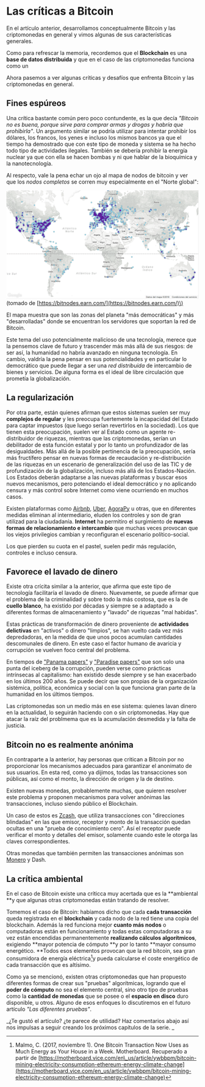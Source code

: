 # Las críticas a Bitcoin

En el artículo anterior, desarrollamos conceptualmente Bitcoin y las criptomonedas en general y vimos algunas de sus características generales. 

Como para refrescar la memoria, recordemos que el **Blockchain** es una **base de datos distribuida** y que en el caso de las criptomonedas funciona como un    

Ahora pasemos a ver algunas críticas y desafíos que enfrenta Bitcoin y las criptomonedas en general.  

## Fines espúreos

Una crítica bastante común pero poco contundente, es la que decía _"Bitcoin no es buena, porque sirve para comprar armas y drogas y habría que prohibirla"_. Un argumento similar se podría utilizar para intentar prohibir los dólares, los francos, los yenes e incluso los mismos bancos ya que el tiempo ha demostrado que con este tipo de moneda y sistema se ha hecho todo tipo de actividades ilegales. También se debería prohibir la energía nuclear ya que con ella se hacen bombas y ni que hablar de la bioquímica y la nanotecnología. 

Al respecto, vale la pena echar un ojo al mapa de nodos de bitcoin y ver que los _nodos completos_ se corren muy especialmente en el "Norte global":

![](/assets/mapa-nodos-bitcoin.png)\(tomado de [https://bitnodes.earn.com/](https://bitnodes.earn.com/)\)

El mapa muestra que son las zonas del planeta "más democráticas" y más "desarrolladas" donde se encuentran los servidores que soportan la red de Bitcoin.

Este tema del uso potencialmente malicioso de una tecnología, merece que la pensemos clave de futuro y trascender más más allá de sus riesgos: de ser así, la humanidad no habría avanzado en ninguna tecnología. En cambio, valdría la pena pensar en sus potencialidades y en particular lo democrático que puede llegar a ser una _red distribuida_ de intercambio de bienes y servicios. De alguna forma es el ideal de libre circulación que prometía la globalización.

## La regularización

Por otra parte, están quienes afirman que estos sistemas suelen ser muy **complejos de regular** y les preocupa fuertemente la incapacidad del Estado para captar impuestos \(que luego serían revertirlos en la sociedad\). Los que tienen esta preocupación, suelen ver al Estado como un agente re-distribuidor de riquezas, mientras que las criptomonedas, serían un debilitador de esta función estatal y por lo tanto un profundizador de las desigualdades. Más allá de la posible pertinencia de la preocupación, sería más fructífero pensar en nuevas formas de recaudación y re-distribución de las riquezas en un escenario de generalización del uso de las TIC y de profundización de la globalización, incluso más allá de los Estados-Nación. Los Estados deberán adaptarse a las nuevas plataformas y buscar esos nuevos mecanismos, pero potenciando el ideal democrático y no aplicando censura y más control sobre Internet como viene ocurriendo en muchos casos. 

Existen plataformas como [Airbnb](https://www.airbnb.com.py/), [Uber](https://www.uber.com/), [AgoraPy](https://www.redagorapy.com) u otras, que en diferentes medidas eliminan al intermediario, eluden los controles y son de gran utilizad para la ciudadanía. **Internet** ha permitiro el surgimiento de **nuevas formas de relacionamiento e intercambio** que muchas veces provocan que los viejos privilegios cambian y reconfiguran el escenario político-social. 

Los que pierden su cuota en el pastel, suelen pedir más regulación, controles e incluso censura.

## Favorece el lavado de dinero

Existe otra crícita similar a la anterior, que afirma que este tipo de tecnología facilitaría el lavado de dinero. Nuevamente, se puede afirmar que el problema de la criminalidad y sobre todo la más costosa, que es la de **cuello blanco**, ha existido por décadas y siempre se a adaptado a diferentes formas de almacenamiento y "lavado" de riquezas "mal habidas".

Estas prácticas de transformación de dinero proveniente de **actividades delictivas** en "activos" o dinero "limpios", se han vuelto cada vez más depredadoras, en la medida de que unos pocos acumulan cantidades descomunales de dinero. En este caso el factor humano de avaricia y corrupción se vuelven foco central del problema.

En tiempos de ["Panama papers"](https://es.wikipedia.org/wiki/Panama_Papers) y ["Paradise papers"](https://es.wikipedia.org/wiki/Paradise_Papers) que son solo una punta del iceberg de la corrupción, pueden verse como prácticas intrínsecas al capitalismo: han existido desde siempre y se han exacerbado en los últimos 200 años. Se puede decir que son propias de la organización sistémica, política, económica y social con la que funciona gran parte de la humanidad en los últimos tiempos. 

Las criptomonedas son un medio más en ese sistema: quienes lavan dinero en la actualidad, lo seguirán haciendo con o sin criptomonedas. Hay que atacar la raíz del problmema que es la acumulación desmedida y la falta de justicia.

## Bitcoin no es realmente anónima

En contraparte a la anterior, hay personas que critican a Bitcoin por no proporcionar los mecanismos adecuados para garantizar el anonimato de sus usuarios. En esta red, como ya dijimos, todas las transacciones son públicas, así como el monto, la dirección de origen y la de destino.

Existen nuevas monedas, probablemente muchas, que quieren resolver este problema y proponen mecanismos para volver anónimas las transacciones, incluso siendo público el Blockchain. 

Un caso de estos es [Zcash](https://z.cash/), que utiliza transacciones con "direcciones blindadas" en las que emisor, receptor y monto de la transacción quedan ocultas en una "prueba de conocimiento cero". Así el receptor puede verificar el monto y detalles del emisor,  solamente cuando este le otorga las claves correspondientes. 

Otras monedas que también permiten las transacciones anónimas son [Monero](https://getmonero.org/) y Dash. 

## La crítica ambiental

En el caso de Bitcoin existe una críticca muy acertada que es la **ambiental **y que algunas otras criptomonedas están tratando de resolver.

Tomemos el caso de Bitcoin: habíamos dicho que cada **cada transacción** queda registrada en el **blockchain** y cada nodo de la red tiene una copia del blockchain. Además la red funciona mejor **cuanto más nodos** o computadoras están en funcionamiento y todas estas computadoras a su vez están encendidas permanentemente **realizando cálculos algorítmicos**, exigiendo **mayor potencia de cómputo **y por lo tanto **mayor consumo energético. **Todos esos elementos provocan que la red bitcoin, sea gran consumidora de energía eléctrica[^1]y pueda calcularse el coste energético de cada transacción que es altísimo.

Como ya se mencionó, existen otras criptomonedas que han propuesto diferentes formas de crear sus "pruebas" algorítmicas, logrando que el **poder de cómputo** no sea el elemento central, sino otro tipo de pruebas como la **cantidad de monedas** que se posee o el **espacio en disco** duro disponible, u otros. Alguno de esos enfoques lo discutiremos en el futuro artículo _"Las diferentes pruebas"_.

_¿Te gustó el artículo? ¿te parece de utilidad? Haz comentarios abajo así nos impulsas a seguir creando los próximos capítulos de la serie. _

[^1]: Malmo, C. \(2017, noviembre 1\). One Bitcoin Transaction Now Uses as Much Energy as Your House in a Week. Motherboard. Recuperado a partir de [https://motherboard.vice.com/en\_us/article/ywbbpm/bitcoin-mining-electricity-consumption-ethereum-energy-climate-change](https://motherboard.vice.com/en_us/article/ywbbpm/bitcoin-mining-electricity-consumption-ethereum-energy-climate-change)

